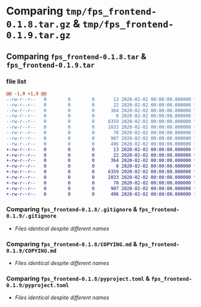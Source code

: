 # Comparing `tmp/fps_frontend-0.1.8.tar.gz` & `tmp/fps_frontend-0.1.9.tar.gz`

## Comparing `fps_frontend-0.1.8.tar` & `fps_frontend-0.1.9.tar`

### file list

```diff
@@ -1,9 +1,9 @@
--rw-r--r--   0        0        0       13 2020-02-02 00:00:00.000000 fps_frontend-0.1.8/MANIFEST.in
--rw-r--r--   0        0        0       22 2020-02-02 00:00:00.000000 fps_frontend-0.1.8/fps_frontend/__init__.py
--rw-r--r--   0        0        0      364 2020-02-02 00:00:00.000000 fps_frontend-0.1.8/fps_frontend/main.py
--rw-r--r--   0        0        0        0 2020-02-02 00:00:00.000000 fps_frontend-0.1.8/fps_frontend/py.typed
--rw-r--r--   0        0        0     6359 2020-02-02 00:00:00.000000 fps_frontend-0.1.8/.gitignore
--rw-r--r--   0        0        0     2833 2020-02-02 00:00:00.000000 fps_frontend-0.1.8/COPYING.md
--rw-r--r--   0        0        0       70 2020-02-02 00:00:00.000000 fps_frontend-0.1.8/README.md
--rw-r--r--   0        0        0      907 2020-02-02 00:00:00.000000 fps_frontend-0.1.8/pyproject.toml
--rw-r--r--   0        0        0      496 2020-02-02 00:00:00.000000 fps_frontend-0.1.8/PKG-INFO
+-rw-r--r--   0        0        0       13 2020-02-02 00:00:00.000000 fps_frontend-0.1.9/MANIFEST.in
+-rw-r--r--   0        0        0       22 2020-02-02 00:00:00.000000 fps_frontend-0.1.9/fps_frontend/__init__.py
+-rw-r--r--   0        0        0      364 2020-02-02 00:00:00.000000 fps_frontend-0.1.9/fps_frontend/main.py
+-rw-r--r--   0        0        0        0 2020-02-02 00:00:00.000000 fps_frontend-0.1.9/fps_frontend/py.typed
+-rw-r--r--   0        0        0     6359 2020-02-02 00:00:00.000000 fps_frontend-0.1.9/.gitignore
+-rw-r--r--   0        0        0     2833 2020-02-02 00:00:00.000000 fps_frontend-0.1.9/COPYING.md
+-rw-r--r--   0        0        0       70 2020-02-02 00:00:00.000000 fps_frontend-0.1.9/README.md
+-rw-r--r--   0        0        0      907 2020-02-02 00:00:00.000000 fps_frontend-0.1.9/pyproject.toml
+-rw-r--r--   0        0        0      496 2020-02-02 00:00:00.000000 fps_frontend-0.1.9/PKG-INFO
```

### Comparing `fps_frontend-0.1.8/.gitignore` & `fps_frontend-0.1.9/.gitignore`

 * *Files identical despite different names*

### Comparing `fps_frontend-0.1.8/COPYING.md` & `fps_frontend-0.1.9/COPYING.md`

 * *Files identical despite different names*

### Comparing `fps_frontend-0.1.8/pyproject.toml` & `fps_frontend-0.1.9/pyproject.toml`

 * *Files identical despite different names*

